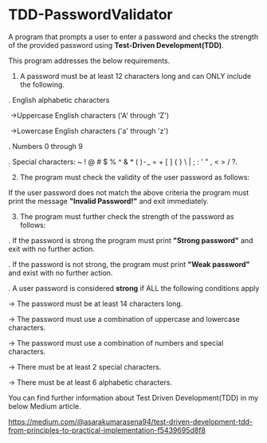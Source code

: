 # TDD-PasswordValidator
A program that prompts a user to enter a password and checks the strength of the provided password using **Test-Driven Development(TDD)**.

This program addresses the below requirements.

1. A password must be at least 12 characters long and can ONLY include the following.

. English alphabetic characters

 →Uppercase English characters ('A' through 'Z')

 →Lowercase English characters ('a' through 'z')

. Numbers 0 through 9

. Special characters: ~ ! @ # $ % ^ & * ( ) - _ = + [ ] { } \ | ; : ' " , < > / ?.

2. The program must check the validity of the user password as follows:

If the user password does not match the above criteria the program must print the message **"Invalid Password!"** and exit immediately.

3. The program must further check the strength of the password as follows:

. If the password is strong the program must print **"Strong password"** and exit with no further action.

. If the password is not strong, the program must print **"Weak password"** and exist with no further action.

. A user password is considered **strong** if ALL the following conditions apply

→ The password must be at least 14 characters long.

→ The password must use a combination of uppercase and lowercase characters.

→ The password must use a combination of numbers and special characters.

→ There must be at least 2 special characters.

→ There must be at least 6 alphabetic characters.

You can find further information about Test Driven Development(TDD) in my below Medium article.

https://medium.com/@asarakumarasena94/test-driven-development-tdd-from-principles-to-practical-implementation-f5439695d8f8



